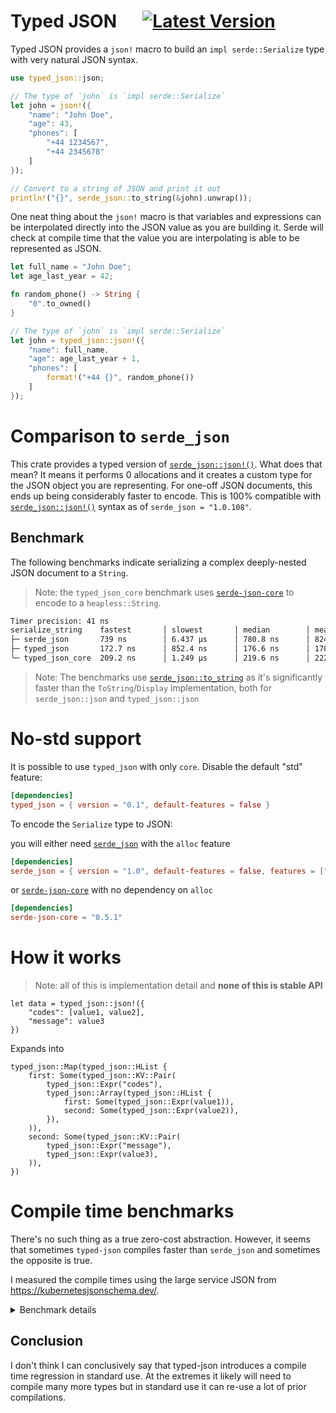 # Typed JSON &emsp; [![Latest Version]][crates.io]

[Latest Version]: https://img.shields.io/crates/v/typed-json.svg
[crates.io]: https://crates.io/crates/typed-json

Typed JSON provides a `json!` macro to build an `impl serde::Serialize`
type with very natural JSON syntax.

```rust
use typed_json::json;

// The type of `john` is `impl serde::Serialize`
let john = json!({
    "name": "John Doe",
    "age": 43,
    "phones": [
        "+44 1234567",
        "+44 2345678"
    ]
});

// Convert to a string of JSON and print it out
println!("{}", serde_json::to_string(&john).unwrap());
```

One neat thing about the `json!` macro is that variables and expressions can
be interpolated directly into the JSON value as you are building it. Serde
will check at compile time that the value you are interpolating is able to
be represented as JSON.

```rust
let full_name = "John Doe";
let age_last_year = 42;

fn random_phone() -> String {
    "0".to_owned()
}

// The type of `john` is `impl serde::Serialize`
let john = typed_json::json!({
    "name": full_name,
    "age": age_last_year + 1,
    "phones": [
        format!("+44 {}", random_phone())
    ]
});
```

# Comparison to `serde_json`

This crate provides a typed version of [`serde_json::json!()`](https://docs.rs/serde_json/latest/serde_json/macro.json.html).
What does that mean? It means it performs 0 allocations and it creates a custom type for the JSON object you are representing.
For one-off JSON documents, this ends up being considerably faster to encode.
This is 100% compatible with [`serde_json::json!()`](https://docs.rs/serde_json/latest/serde_json/macro.json.html)
syntax as of `serde_json = "1.0.108"`.

## Benchmark

The following benchmarks indicate serializing a complex deeply-nested JSON document to a `String`.

> Note: the `typed_json_core` benchmark uses [`serde-json-core`](https://docs.rs/serde-json-core/latest/serde_json_core/index.html) to encode to a `heapless::String`.

```sh
Timer precision: 41 ns
serialize_string    fastest       │ slowest       │ median        │ mean          │ samples │ iters
├─ serde_json       739 ns        │ 6.437 µs      │ 780.8 ns      │ 824.2 ns      │ 100000  │ 400000
├─ typed_json       172.7 ns      │ 852.4 ns      │ 176.6 ns      │ 178.5 ns      │ 100000  │ 3200000
╰─ typed_json_core  209.2 ns      │ 1.249 µs      │ 219.6 ns      │ 222 ns        │ 100000  │ 3200000
```

> Note: The benchmarks use [`serde_json::to_string`](https://docs.rs/serde_json/latest/serde_json/fn.to_string.html)
> as it's significantly faster than the `ToString`/`Display` implementation, both for `serde_json::json` and `typed_json::json`

# No-std support

It is possible to use `typed_json` with only `core`. Disable the default "std"
feature:

```toml
[dependencies]
typed_json = { version = "0.1", default-features = false }
```

To encode the `Serialize` type to JSON:

you will either need [`serde_json`](https://docs.rs/serde_json/latest/serde_json/index.html) with the `alloc` feature

```toml
[dependencies]
serde_json = { version = "1.0", default-features = false, features = ["alloc"] }
```

or [`serde-json-core`](https://docs.rs/serde-json-core/latest/serde_json_core/index.html) with no dependency on `alloc`

```toml
[dependencies]
serde-json-core = "0.5.1"
```

# How it works

> Note: all of this is implementation detail and **none of this is stable API**

```rust,ignore
let data = typed_json::json!({
    "codes": [value1, value2],
    "message": value3
})
```

Expands into

```rust,ignore
typed_json::Map(typed_json::HList {
    first: Some(typed_json::KV::Pair(
        typed_json::Expr("codes"),
        typed_json::Array(typed_json::HList {
            first: Some(typed_json::Expr(value1)),
            second: Some(typed_json::Expr(value2)),
        }),
    )),
    second: Some(typed_json::KV::Pair(
        typed_json::Expr("message"),
        typed_json::Expr(value3),
    )),
})
```

# Compile time benchmarks

There's no such thing as a true zero-cost abstraction. However, it seems that sometimes
`typed-json` compiles faster than `serde_json` and sometimes the opposite is true.

I measured the compile times using the large service JSON from <https://kubernetesjsonschema.dev/>.

<details>
<summary>Benchmark details</summary>

## Many small documents

In this test, I have split the above JSON file into 31 reasonably-sized documents

### Debug

```sh
$ hyperfine \
    --command-name "typed_json" \
    "pushd tests/crates/stress3 && touch src/main.rs && cargo build" \
    --command-name "serde_json" \
    "pushd tests/crates/stress4 && touch src/main.rs && cargo build"

Benchmark 1: typed_json
  Time (mean ± σ):     134.4 ms ±   2.8 ms    [User: 130.6 ms, System: 74.1 ms]
  Range (min … max):   130.3 ms … 139.5 ms    22 runs

Benchmark 2: serde_json
  Time (mean ± σ):     149.5 ms ±   2.1 ms    [User: 134.2 ms, System: 100.0 ms]
  Range (min … max):   144.4 ms … 153.1 ms    19 runs

Summary
  typed_json ran
    1.11 ± 0.03 times faster than serde_json
```

### Release

```sh
$ hyperfine \
    --command-name "typed_json" \
    "pushd tests/crates/stress3 && touch src/main.rs && cargo build --release" \
    --command-name "serde_json" \
    "pushd tests/crates/stress4 && touch src/main.rs && cargo build --release"

Benchmark 1: typed_json
  Time (mean ± σ):     562.7 ms ±  13.3 ms    [User: 883.2 ms, System: 63.1 ms]
  Range (min … max):   541.6 ms … 580.8 ms    10 runs

Benchmark 2: serde_json
  Time (mean ± σ):     991.6 ms ±  20.5 ms    [User: 1188.3 ms, System: 74.5 ms]
  Range (min … max):   961.4 ms … 1020.8 ms    10 runs

Summary
  typed_json ran
    1.76 ± 0.06 times faster than serde_json
```

## One off large document

In this test, I have included the single JSON file in verbatim.
I don't think this is a realistic use case but still interesting

### Debug

```sh
$ hyperfine \
    --command-name "typed_json" \
    "pushd tests/crates/stress1 && touch src/main.rs && cargo build" \
    --command-name "serde_json" \
    "pushd tests/crates/stress2 && touch src/main.rs && cargo build"

Benchmark 1: typed_json
  Time (mean ± σ):     135.8 ms ±   2.9 ms    [User: 132.8 ms, System: 73.7 ms]
  Range (min … max):   132.5 ms … 143.8 ms    22 runs

Benchmark 2: serde_json
  Time (mean ± σ):     151.8 ms ±   6.2 ms    [User: 133.8 ms, System: 98.1 ms]
  Range (min … max):   144.3 ms … 171.6 ms    20 runs

Summary
  typed_json ran
    1.12 ± 0.05 times faster than serde_json
```

### Release

```sh
$ hyperfine \
    --command-name "typed_json" \
    "pushd tests/crates/stress1 && touch src/main.rs && cargo build --release" \
    --command-name "serde_json" \
    "pushd tests/crates/stress2 && touch src/main.rs && cargo build --release"

Benchmark 1: typed_json
  Time (mean ± σ):      1.881 s ±  0.034 s    [User: 2.765 s, System: 0.094 s]
  Range (min … max):    1.810 s …  1.933 s    10 runs

Benchmark 2: serde_json
  Time (mean ± σ):     931.1 ms ±  14.4 ms    [User: 1132.1 ms, System: 70.3 ms]
  Range (min … max):   903.4 ms … 943.2 ms    10 runs

Summary
  serde_json ran
    2.02 ± 0.05 times faster than typed_json
```

</details>

## Conclusion

I don't think I can conclusively say that typed-json introduces a compile time regression in standard use.
At the extremes it likely will need to compile many more types but in standard use it can re-use a lot of prior compilations.
